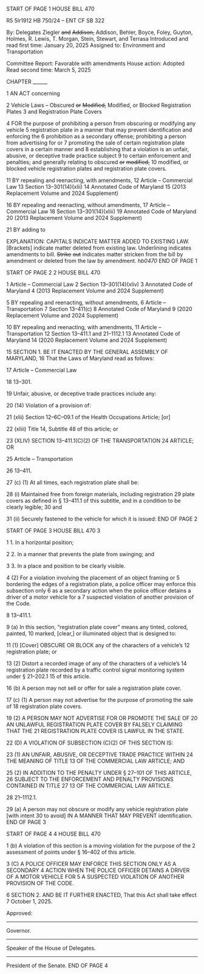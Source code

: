 START OF PAGE 1
HOUSE BILL 470

R5 5lr1912
HB 750/24 – ENT CF SB 322

By: Delegates Ziegler ~~and~~ ~~Addison,~~ Addison, Behler, Boyce, Foley, Guyton,
Holmes, R. Lewis, T. Morgan, Stein, Stewart, and Terrasa
Introduced and read first time: January 20, 2025
Assigned to: Environment and Transportation

Committee Report: Favorable with amendments
House action: Adopted
Read second time: March 5, 2025

CHAPTER ______

1 AN ACT concerning

2 Vehicle Laws – Obscured ~~or~~ ~~Modified,~~ Modified, or Blocked Registration Plates
3 and Registration Plate Covers

4 FOR the purpose of prohibiting a person from obscuring or modifying any vehicle
5 registration plate in a manner that may prevent identification and enforcing the
6 prohibition as a secondary offense; prohibiting a person from advertising for or
7 promoting the sale of certain registration plate covers in a certain manner and
8 establishing that a violation is an unfair, abusive, or deceptive trade practice subject
9 to certain enforcement and penalties; and generally relating to obscured ~~or~~ ~~modified,~~
10 modified, or blocked vehicle registration plates and registration plate covers.

11 BY repealing and reenacting, with amendments,
12 Article – Commercial Law
13 Section 13–301(14)(xlii)
14 Annotated Code of Maryland
15 (2013 Replacement Volume and 2024 Supplement)

16 BY repealing and reenacting, without amendments,
17 Article – Commercial Law
18 Section 13–301(14)(xliii)
19 Annotated Code of Maryland
20 (2013 Replacement Volume and 2024 Supplement)

21 BY adding to

EXPLANATION: CAPITALS INDICATE MATTER ADDED TO EXISTING LAW.
[Brackets] indicate matter deleted from existing law.
Underlining indicates amendments to bill.
~~Strike~~ ~~out~~ indicates matter stricken from the bill by amendment or deleted from the law by
amendment. *hb0470*
END OF PAGE 1

START OF PAGE 2
2 HOUSE BILL 470

1 Article – Commercial Law
2 Section 13–301(14)(xliv)
3 Annotated Code of Maryland
4 (2013 Replacement Volume and 2024 Supplement)

5 BY repealing and reenacting, without amendments,
6 Article – Transportation
7 Section 13–411(c)
8 Annotated Code of Maryland
9 (2020 Replacement Volume and 2024 Supplement)

10 BY repealing and reenacting, with amendments,
11 Article – Transportation
12 Section 13–411.1 and 21–1112.1
13 Annotated Code of Maryland
14 (2020 Replacement Volume and 2024 Supplement)

15 SECTION 1. BE IT ENACTED BY THE GENERAL ASSEMBLY OF MARYLAND,
16 That the Laws of Maryland read as follows:

17 Article – Commercial Law

18 13–301.

19 Unfair, abusive, or deceptive trade practices include any:

20 (14) Violation of a provision of:

21 (xlii) Section 12–6C–09.1 of the Health Occupations Article; [or]

22 (xliii) Title 14, Subtitle 48 of this article; or

23 (XLIV) SECTION 13–411.1(C)(2) OF THE TRANSPORTATION
24 ARTICLE; OR

25 Article – Transportation

26 13–411.

27 (c) (1) At all times, each registration plate shall be:

28 (i) Maintained free from foreign materials, including registration
29 plate covers as defined in § 13–411.1 of this subtitle, and in a condition to be clearly legible;
30 and

31 (ii) Securely fastened to the vehicle for which it is issued:
END OF PAGE 2

START OF PAGE 3
HOUSE BILL 470 3

1 1. In a horizontal position;

2 2. In a manner that prevents the plate from swinging; and

3 3. In a place and position to be clearly visible.

4 (2) For a violation involving the placement of an object framing or
5 bordering the edges of a registration plate, a police officer may enforce this subsection only
6 as a secondary action when the police officer detains a driver of a motor vehicle for a
7 suspected violation of another provision of the Code.

8 13–411.1.

9 (a) In this section, “registration plate cover” means any tinted, colored, painted,
10 marked, [clear,] or illuminated object that is designed to:

11 (1) [Cover] OBSCURE OR BLOCK any of the characters of a vehicle’s
12 registration plate; or

13 (2) Distort a recorded image of any of the characters of a vehicle’s
14 registration plate recorded by a traffic control signal monitoring system under § 21–202.1
15 of this article.

16 (b) A person may not sell or offer for sale a registration plate cover.

17 (c) (1) A person may not advertise for the purpose of promoting the sale of
18 registration plate covers.

19 (2) A PERSON MAY NOT ADVERTISE FOR OR PROMOTE THE SALE OF
20 AN UNLAWFUL REGISTRATION PLATE COVER BY FALSELY CLAIMING THAT THE
21 REGISTRATION PLATE COVER IS LAWFUL IN THE STATE.

22 (D) A VIOLATION OF SUBSECTION (C)(2) OF THIS SECTION IS:

23 (1) AN UNFAIR, ABUSIVE, OR DECEPTIVE TRADE PRACTICE WITHIN
24 THE MEANING OF TITLE 13 OF THE COMMERCIAL LAW ARTICLE; AND

25 (2) IN ADDITION TO THE PENALTY UNDER § 27–101 OF THIS ARTICLE,
26 SUBJECT TO THE ENFORCEMENT AND PENALTY PROVISIONS CONTAINED IN TITLE
27 13 OF THE COMMERCIAL LAW ARTICLE.

28 21–1112.1.

29 (a) A person may not obscure or modify any vehicle registration plate [with intent
30 to avoid] IN A MANNER THAT MAY PREVENT identification.
END OF PAGE 3

START OF PAGE 4
4 HOUSE BILL 470

1 (b) A violation of this section is a moving violation for the purpose of the
2 assessment of points under § 16–402 of this article.

3 (C) A POLICE OFFICER MAY ENFORCE THIS SECTION ONLY AS A SECONDARY
4 ACTION WHEN THE POLICE OFFICER DETAINS A DRIVER OF A MOTOR VEHICLE FOR
5 A SUSPECTED VIOLATION OF ANOTHER PROVISION OF THE CODE.

6 SECTION 2. AND BE IT FURTHER ENACTED, That this Act shall take effect
7 October 1, 2025.

Approved:

________________________________________________________________________________
Governor.

________________________________________________________________________________
Speaker of the House of Delegates.

________________________________________________________________________________
President of the Senate.
END OF PAGE 4